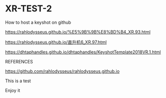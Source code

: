 # XR-TEST-2
How to host a keyshot on github

https://rahlodysseus.github.io/%E5%9B%9B%E8%BD%B4_XR.93.html

https://rahlodysseus.github.io/直升机6_XR.97.html

https://dhtaphandles.github.io/dhtaphandles/KeyshotTemplate2018VR.1.html

REFERENCES

https://github.com/rahlodysseus/rahlodysseus.github.io

This is a test

Enjoy it
